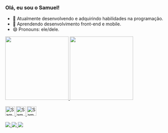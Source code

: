 ### Olá, eu sou o Samuel!


- 🔭 Atualmente desenvolvendo e adquirindo habilidades na programação.
- 🌱 Aprendendo desenvolvimento front-end e mobile.
- 😄 Pronouns: ele/dele.

<div>
  <a href="https://github.com/SamuelMBrusch/">
  <img height="200em" src="https://github-readme-stats.vercel.app/api?username=SamuelMBrusch&show_icons=true&theme=tokyonight&include_all_commits=true&count_private=true"/>
  <img height="200em" src="https://github-readme-stats.vercel.app/api/top-langs/?username=SamuelMBrusch&langs_count=5&theme=tokyonight"
</div>


<div style="display: inline_block"><br>
  <!-- <img align="center" alt="Samuel-Js" height="30" width="40" src="https://raw.githubusercontent.com/devicons/devicon/master/icons/javascript/javascript-plain.svg">
  <img align="center" alt="Samuel-HTML" height="30" width="40" src="https://raw.githubusercontent.com/devicons/devicon/master/icons/html5/html5-original.svg">
  <img align="center" alt="Samuel-CSS" height="30" width="40" src="https://raw.githubusercontent.com/devicons/devicon/master/icons/css3/css3-original.svg">
  <img align="center" alt="Rafa-Python" height="30" width="150" src="https://raw.githubusercontent.com/devicons/devicon/master/icons/python/python-original.svg"> -->
</div>
  <div>
    <img aling="center" alt="Samuel-Javascript" height="30" weight="150" src="https://img.shields.io/badge/JavaScript-F7DF1E?style=for-the-badge&logo=javascript&logoColor=black">
    <img aling="center" alt="Samuel-HTML5" height="30" weight="150" src="https://img.shields.io/badge/HTML5-E34F26?style=for-the-badge&logo=html5&logoColor=white">
    <img aling="center" alt="Samuel-CSS3" height="30" weight="150" src="https://img.shields.io/badge/CSS3-1572B6?style=for-the-badge&logo=css3&logoColor=white">
<!--     <img aling="center" alt="Samuel-ReactNative" height="30" weight="150" src="https://img.shields.io/badge/React_Native-20232A?style=for-the-badge&logo=react&logoColor=61DAFB"> PARA QUANDO ESTIVER TRABALHANDO COM REACT NATIVE -->
  <div/>
  <br>
    
<div>
    <a href= "mailto:samuelmbrusch@gmail.com"><img src = "https://img.shields.io/badge/Gmail-D14836?style=for-the-badge&logo=gmail&logoColor=white" target="_blank"> </a>
    <a href= "discordapp.com/users/523554615799709696"><img src = "https://img.shields.io/badge/Discord-7289DA?style=for-the-badge&logo=discord&logoColor=white" target="_blank">
    <a href= "https://wa.me/5551994392119"><img src = "https://img.shields.io/badge/WhatsApp-25D366?style=for-the-badge&logo=whatsapp&logoColor=white" target="_blank"></a>
  </div>
